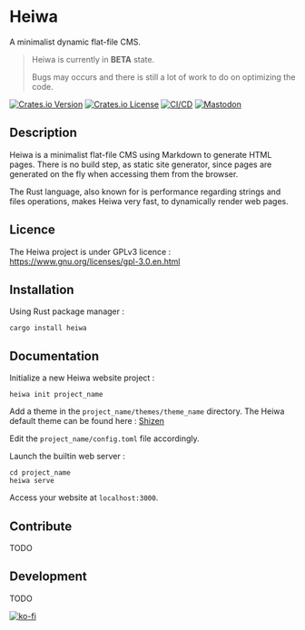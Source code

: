 # Heiwa
A minimalist dynamic flat-file CMS.

> Heiwa is currently in **BETA** state.
> 
> Bugs may occurs and there is still a lot of work to do on optimizing the code.

[![Crates.io Version](https://img.shields.io/crates/v/heiwa?color=green&logo=rust)](https://crates.io/crates/heiwa)
[![Crates.io License](https://img.shields.io/crates/l/heiwa?color=purple)](https://codeberg.org/haruka/heiwa/src/branch/main/LICENCE)
[![CI/CD](https://ci.codeberg.org/api/badges/12979/status.svg)](https://ci.codeberg.org/repos/12979)
[![Mastodon](https://img.shields.io/badge/%40haruka-6768f3?logo=mastodon&logoColor=%23ffffff)](https://hachyderm.io/@haruka)

## Description

Heiwa is a minimalist flat-file CMS using Markdown to generate HTML pages. There is no build step, as static site generator, since pages are generated on the fly when accessing them from the browser.

The Rust language, also known for is performance regarding strings and files operations, makes Heiwa very fast, to dynamically render web pages.

## Licence

The Heiwa project is under GPLv3 licence : https://www.gnu.org/licenses/gpl-3.0.en.html

## Installation

Using Rust package manager :

```shell
cargo install heiwa
```

## Documentation

Initialize a new Heiwa website project : 

```shell
heiwa init project_name
```

Add a theme in the `project_name/themes/theme_name` directory. The Heiwa default theme can be found here : [Shizen](https://codeberg.org/haruka/shizen)

Edit the `project_name/config.toml` file accordingly.

Launch the builtin web server : 

```shell
cd project_name
heiwa serve
```

Access your website at `localhost:3000`.

## Contribute

TODO

## Development

TODO

[![ko-fi](https://ko-fi.com/img/githubbutton_sm.svg)](https://ko-fi.com/M4M3R2Z7O)
